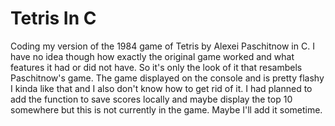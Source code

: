 # Tetris In C
Coding my version of the 1984 game of Tetris by Alexei Paschitnow in C.
I have no idea though how exactly the original game worked and what features it had or did not have. So it's only the look of it that resambels Paschitnow's game.
The game displayed on the console and is pretty flashy I kinda like that and I also don't know how to get rid of it.
I had planned to add the function to save scores locally and maybe display the top 10 somewhere but this is not currently in the game. Maybe I'll add it sometime.
